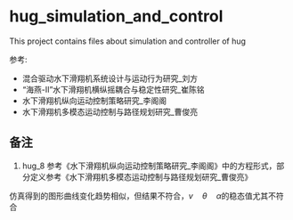 # hug_simulation_and_control

This project contains files about  simulation and controller of hug

参考:

+ 混合驱动水下滑翔机系统设计与运动行为研究_刘方
+ “海燕-Ⅱ”水下滑翔机横纵摇耦合与稳定性研究_崔陈铭
+ 水下滑翔机纵向运动控制策略研究_李阁阁
+ 水下滑翔机多模态运动控制与路径规划研究_曹俊亮

## 备注

1. hug_8 参考《水下滑翔机纵向运动控制策略研究_李阁阁》中的方程形式，部分定义参考《水下滑翔机多模态运动控制与路径规划研究_曹俊亮》

仿真得到的图形曲线变化趋势相似，但结果不符合，$v \quad \theta \quad \alpha$的稳态值尤其不符合
